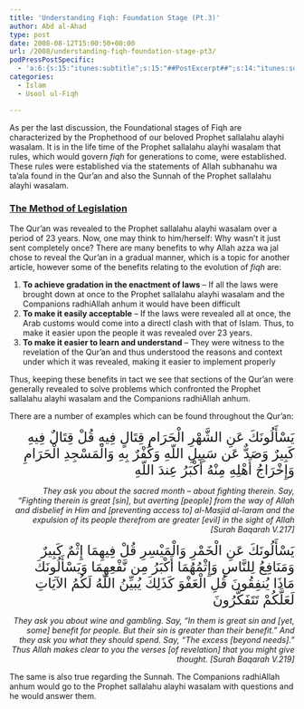 ```yaml
---
title: 'Understanding Fiqh: Foundation Stage (Pt.3)'
author: Abd al-Ahad
type: post
date: 2008-08-12T15:00:50+00:00
url: /2008/understanding-fiqh-foundation-stage-pt3/
podPressPostSpecific:
  - 'a:6:{s:15:"itunes:subtitle";s:15:"##PostExcerpt##";s:14:"itunes:summary";s:15:"##PostExcerpt##";s:15:"itunes:keywords";s:17:"##WordPressCats##";s:13:"itunes:author";s:10:"##Global##";s:15:"itunes:explicit";s:7:"Default";s:12:"itunes:block";s:7:"Default";}'
categories:
  - Islam
  - Usool ul-Fiqh

---
```

As per the last discussion, the Foundational stages of Fiqh are characterized by the Prophethood of our beloved Prophet sallalahu alayhi wasalam. It is in the life time of the Prophet sallalahu alayhi wasalam that rules, which would govern _fiqh_ for generations to come, were established. These rules were established via the statements of Allah subhanahu wa ta&#8217;ala found in the Qur&#8217;an and also the Sunnah of the Prophet sallalahu alayhi wasalam.

### <span style="text-decoration: underline;">The Method of Legislation</span>

The Qur&#8217;an was revealed to the Prophet sallalahu alayhi wasalam over a period of 23 years. Now, one may think to him/herself: Why wasn&#8217;t it just sent completely once? There are many benefits to why Allah azza wa jal chose to reveal the Qur&#8217;an in a gradual manner, which is a topic for another article, however some of the benefits relating to the evolution of _fiqh_ are:

  1. **To achieve gradation in the enactment of laws** &#8211; If all the laws were brought down at once to the Prophet sallalahu alayhi wasalam and the Companions radhiAllah anhum it would have been difficult
  2. **To make it easily acceptable** &#8211; If the laws were revealed all at once, the Arab customs would come into a directl clash with that of Islam. Thus, to make it easier upon the people it was revealed over 23 years.
  3. **To make it easier to learn and understand** &#8211; They were witness to the revelation of the Qur&#8217;an and thus understood the reasons and context under which it was revealed, making it easier to implement properly

Thus, keeping these benefits in tact we see that sections of the Qur&#8217;an were generally revealed to solve problems which confronted the Prophet sallalahu alayhi wasalam and the Companions radhiAllah anhum.

There are a number of examples which can be found throughout the Qur&#8217;an:

<p style="text-align: right;">
  <span style="font-size: x-large;">يَسْأَلُونَكَ عَنِ الشَّهْرِ الْحَرَامِ قِتَالٍ فِيهِ قُلْ قِتَالٌ فِيهِ كَبِيرٌ وَصَدٌّ عَن سَبِيلِ اللّهِ وَكُفْرٌ بِهِ وَالْمَسْجِدِ الْحَرَامِ وَإِخْرَاجُ أَهْلِهِ مِنْهُ أَكْبَرُ عِندَ اللّهِ</span>
</p>

<p style="text-align: right;">
  <em>They ask you about the sacred month &#8211; about fighting therein. Say, &#8220;Fighting therein is great [sin], but averting [people] from the way of Allah and disbelief in Him and [preventing access to] al-Masjid al-îaram and the expulsion of its people therefrom are greater [evil] in the sight of Allah [Surah Baqarah V.217]</em>
</p>

<p style="text-align: right;">
  <span style="font-size: x-large;">يَسْأَلُونَكَ عَنِ الْخَمْرِ وَالْمَيْسِرِ قُلْ فِيهِمَا إِثْمٌ كَبِيرٌ وَمَنَافِعُ لِلنَّاسِ وَإِثْمُهُمَا أَكْبَرُ مِن نَّفْعِهِمَا وَيَسْأَلُونَكَ مَاذَا يُنفِقُونَ قُلِ الْعَفْوَ كَذَلِكَ يُبيِّنُ اللّهُ لَكُمُ الآيَاتِ لَعَلَّكُمْ تَتَفَكَّرُونَ</span>
</p>

<p style="text-align: right;">
  <em>They ask you about wine and gambling. Say, &#8220;In them is great sin and [yet, some] benefit for people. But their sin is greater than their benefit.&#8221; And they ask you what they should spend. Say, &#8220;The excess [beyond needs].&#8221; Thus Allah makes clear to you the verses [of revelation] that you might give thought. [Surah Baqarah V.219]</em>
</p>

The same is also true regarding the Sunnah. The Companions radhiAllah anhum would go to the Prophet sallalahu alayhi wasalam with questions and he would answer them.